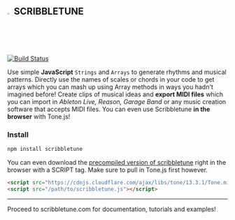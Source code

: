 <img width=2% src="https://scribbletune.com/images/scribbletune-logo.png"> SCRIBBLETUNE
------------------------------------------------
[![Build Status](https://travis-ci.com/scribbletune/scribbletune.svg?branch=master)](http://travis-ci.com/scribbletune/scribbletune)

Use simple __JavaScript__ `Strings` and `Arrays` to generate rhythms and musical patterns. Directly use the names of scales or chords in your code to get arrays which you can mash up using Array methods in ways you hadn't imagined before! Create clips of musical ideas and **export MIDI files** which you can import in *Ableton Live, Reason, Garage Band* or any music creation software that accepts MIDI files. You can even use Scribbletune **in the browser** with Tone.js!

### Install

```bash
npm install scribbletune
```
You can even download the [precompiled version of scribbletune](https://raw.githubusercontent.com/scribbletune/scribbletune.js/master/dist/scribbletune.js) right in the browser with a SCRIPT tag. Make sure to pull in Tone.js first however.

```html
<script src="https://cdnjs.cloudflare.com/ajax/libs/tone/13.3.1/Tone.min.js"></script>
<script src="/path/to/scribbletune.js"></script>
```
---
Proceed to scribbletune.com for documentation, tutorials and examples!